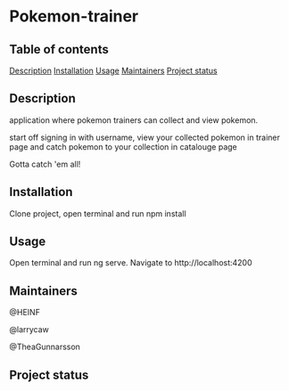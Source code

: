 # Pokemon-trainer

## Table of contents
[Description](https://gitlab.com/HEINF/pokemon-trainer#description)
[Installation](https://gitlab.com/HEINF/pokemon-trainer#installation)
[Usage](https://gitlab.com/HEINF/pokemon-trainer#usage)
[Maintainers](https://gitlab.com/HEINF/pokemon-trainer#maintainers)
[Project status](https://gitlab.com/HEINF/pokemon-trainer#project-status)

## Description
application where pokemon trainers can collect and view pokemon.

start off signing in with username, view your collected pokemon in trainer page and catch pokemon to your collection in catalouge page

Gotta catch 'em all!

## Installation
Clone project, open terminal and run npm install

## Usage
Open terminal and run ng serve. Navigate to http://localhost:4200

## Maintainers
@HEINF

@larrycaw

@TheaGunnarsson

## Project status

